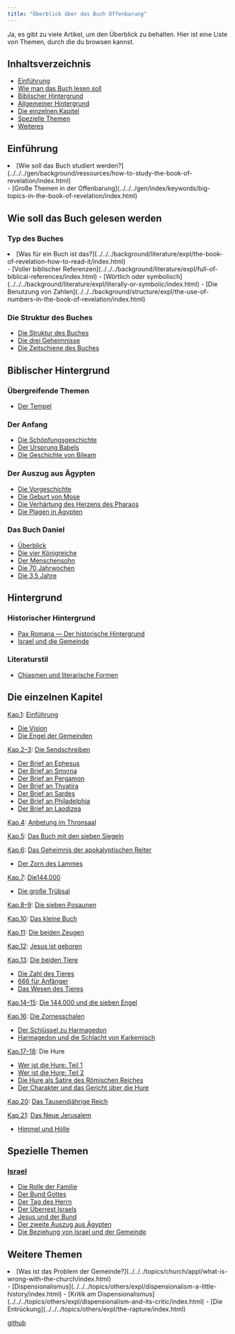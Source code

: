 ```yaml
---
title: "Überblick über das Buch Offenbarung"
---
```



Ja, es gibt zu viele Artikel, um den Überblick zu behalten. Hier ist eine Liste von Themen, durch die du browsen kannst.


## Inhaltsverzeichnis

<a name="0788"></a>
- [Einführung](../../../gen/index/expl/overview-on-the-book-of-revelation/index.html#9800)
- [Wie man das Buch lesen soll](../../../gen/index/expl/overview-on-the-book-of-revelation/index.html#9621)
- [Biblischer Hintergrund](../../../gen/index/expl/overview-on-the-book-of-revelation/index.html#e239)
- [Allgemeiner Hintergrund](../../../gen/index/expl/overview-on-the-book-of-revelation/index.html#ef11)
- [Die einzelnen Kapitel](../../../gen/index/expl/overview-on-the-book-of-revelation/index.html#7137)
- [Spezielle Themen](../../../gen/index/expl/overview-on-the-book-of-revelation/index.html#4a3e)
- [Weiteres](../../../gen/index/expl/overview-on-the-book-of-revelation/index.html#b92c)



## Einführung

<a name="9800"></a>
<li id="cc7b">[Wie soll das Buch studiert werden?](../../../gen/background/ressources/how-to-study-the-book-of-revelation/index.html)</li>- [Große Themen in der Offenbarung](../../../gen/index/keywords/big-topics-in-the-book-of-revelation/index.html)



## Wie soll das Buch gelesen werden

<a name="9621"></a>

### Typ des Buches

<a name="0435"></a>
<li id="53e9">[Was für ein Buch ist das?](../../../background/literature/expl/the-book-of-revelation-how-to-read-it/index.html)</li>- [Voller biblischer Referenzen](../../../background/literature/expl/full-of-biblical-references/index.html)
- [Wörtlich oder symbolisch](../../../background/literature/expl/literally-or-symbolic/index.html)
- [Die Benutzung von Zahlen](../../../background/structure/expl/the-use-of-numbers-in-the-book-of-revelation/index.html)



### Die Struktur des Buches

<a name="b60d"></a>
- [Die Struktur des Buches](../../../background/structure/expl/the-structure-of-the-book-of-revelation/index.html)
- [Die drei Geheimnisse](../../../background/structure/expl/the-three-mysteries/index.html)
- [Die Zeitschiene des Buches](../../../background/structure/expl/the-timeline-in-the-book-of-revelation/index.html)



## Biblischer Hintergrund

<a name="e239"></a>

### Übergreifende Themen

<a name="77f2"></a>
- [Der Tempel](../../../bible/keyword/expl/the-temple-and-the-presence-of-god/index.html)



### Der Anfang

<a name="b878"></a>
- [Die Schöpfungsgeschichte](../../../bible/creation/expl/the-creation/index.html)
- [Der Ursprung Babels](../../../bible/keyword/expl/the-origin-of-babel/index.html)
- [Die Geschichte von Bileam](../../../bible/keyword/expl/the-story-of-balaam/index.html)



### Der Auszug aus Ägypten

<a name="f7e0"></a>
- [Die Vorgeschichte](../../../bible/exodus/expl/the-story-before-the-exodus/index.html)
- [Die Geburt von Mose](../../../bible/exodus/expl/the-birth-of-moses/index.html)
- [Die Verhärtung des Herzens des Pharaos](../../../bible/exodus/expl/the-hardening-of-pharaohs-heart/index.html)
- [Die Plagen in Ägypten](../../../bible/exodus/expl/the-plagues-in-egypt/index.html)



### Das Buch Daniel

<a name="7c9e"></a>
- [Überblick](../../../bible/daniel/expl/the-book-of-daniel/index.html)
- [Die vier Königreiche](../../../bible/daniel/expl/the-four-kingdoms-in-daniel/index.html)
- [Der Menschensohn](../../../bible/daniel/expl/the-son-of-man-and-the-remnant/index.html)
- [Die 70 Jahrwochen](../../../bible/daniel/expl/the-70-year-weeks/index.html)
- [Die 3,5 Jahre](../../../bible/daniel/expl/the-secret-of-the-3-5-years/index.html)



## Hintergrund

<a name="ef11"></a>

### Historischer Hintergrund

<a name="59b5"></a>
- [Pax Romana — Der historische Hintergrund](../../../background/history/expl/pax-romana-key-to-understand-the-book-of-revelation/index.html)
- [Israel und die Gemeinde](../../../background/israel/expl/israel-and-the-church/index.html)



### Literaturstil

<a name="8dc2"></a>
- [Chiasmen und literarische Formen](../../../background/literature/expl/literary-tools-in-the-book-of-revelation/index.html)



## Die einzelnen Kapitel

<a name="7137"></a>
[Kap.1](https://www.bibleserver.com/SLT/Offenbarung1): [Einführung](../../../content/letters/expl/setting-the-foundation/index.html)

- [Die Vision](../../../content/letters/expl/the-vision/index.html)
- [Die Engel der Gemeinden](../../../content/letters/expl/the-angel-of-the-churches/index.html)


[Kap.2–3](https://www.bibleserver.com/SLT/Offenbarung2): [Die Sendschreiben](../../../content/letters/expl/the-letters-to-the-seven-churches/index.html)

- [Der Brief an Ephesus](../../../content/letters/expl/the-letter-to-the-church-in-ephesus/index.html)
- [Der Brief an Smyrna](../../../content/letters/expl/the-letter-to-the-church-in-smyrna/index.html)
- [Der Brief an Pergamon](../../../content/letters/expl/the-letter-to-the-church-in-pergamon/index.html)
- [Der Brief an Thyatira](../../../content/letters/expl/the-letter-to-the-church-in-thyatira/index.html)
- [Der Brief an Sardes](../../../content/letters/expl/the-letter-to-the-church-in-sardis/index.html)
- [Der Brief an Philadelphia](../../../content/letters/expl/the-letter-to-the-church-in-philadelphia/index.html)
- [Der Brief an Laodizea](../../../content/letters/expl/the-letter-to-the-church-in-laodicea/index.html)


[Kap.4](https://www.bibleserver.com/SLT/Offenbarung4): [Anbetung im Thronsaal](../../../content/worship/expl/worship-in-the-throne-room/index.html)

[Kap.5](https://www.bibleserver.com/SLT/Offenbarung5): [Das Buch mit den sieben Siegeln](../../../content/seals/expl/the-book-with-the-seven-seals/index.html)

[Kap.6](https://www.bibleserver.com/SLT/Offenbarung6): [Das Geheimnis der apokalyptischen Reiter](../../../content/seals/expl/the-mystery-of-the-four-horse-men/index.html)

- [Der Zorn des Lammes](../../../content/seals/expl/the-wrath-of-the-lamb/index.html)


[Kap.7](https://www.bibleserver.com/SLT/Offenbarung7): [Die144.000](../../../content/army/expl/the-144000/index.html)

- [Die große Trübsal](../../../content/army/expl/the-end-time-and-the-great-tribulation/index.html)


[Kap.8–9](https://www.bibleserver.com/SLT/Offenbarung8): [Die sieben Posaunen](../../../content/trumpets/expl/the-trumpets-in-revelation/index.html)

[Kap.10](https://www.bibleserver.com/SLT/Offenbarung10): [Das kleine Buch](../../../content/scroll/expl/the-little-scroll/index.html)

[Kap.11](https://www.bibleserver.com/SLT/Offenbarung11): [Die beiden Zeugen](../../../content/witnesses/expl/the-two-witnesses/index.html)

[Kap.12](https://www.bibleserver.com/SLT/Offenbarung12): [Jesus ist geboren](../../../content/jesus/expl/a-different-christmas-story/index.html)

[Kap.13](https://www.bibleserver.com/SLT/Offenbarung13): [Die beiden Tiere](../../../content/beasts/expl/the-nature-of-the-beast-in-the-book-of-revelation/index.html)

- [Die Zahl des Tieres](../../../content/beasts/expl/666-the-number-of-the-beast/index.html)
- [666 für Anfänger](../../../content/beasts/expl/the-beasts-and-the-666-in-historical-context/index.html)
- [Das Wesen des Tieres](../../../content/beasts/expl/the-nature-of-the-beast/index.html)


[Kap.14–15](https://www.bibleserver.com/SLT/Offenbarung14): [Die 144.000 und die sieben Engel](../../../content/harvest/expl/gods-army-and-the-seven-angels/index.html)

[Kap.16](https://www.bibleserver.com/SLT/Offenbarung16): [Die Zornesschalen](../../../content/bowls/expl/the-bowls-of-wrath/index.html)

- [Der Schlüssel zu Harmagedon](../../../content/bowls/expl/the-key-to-armageddon/index.html)
- [Harmagedon und die Schlacht von Karkemisch](../../../content/bowls/expl/armageddon-and-the-battle-of-karkemish/index.html)


[Kap.17–18](https://www.bibleserver.com/SLT/Offenbarung17): Die Hure

- [Wer ist die Hure: Teil 1](../../../content/harlot/expl/who-is-the-whore-babel-part-1/index.html)
- [Wer ist die Hure: Teil 2](../../../content/harlot/expl/who-is-the-whore-babel-part-2/index.html)
- [Die Hure als Satire des Römischen Reiches](../../../content/harlot/expl/the-whore-in-revelation-a-mocking-of-the-roman-empire/index.html)
- [Der Charakter und das Gericht über die Hure](../../../content/harlot/expl/the-character-and-destiny-of-the-harlot/index.html)


[Kap.20](https://www.bibleserver.com/SLT/Offenbarung20): [Das Tausendjährige Reich](../../../content/1000y/expl/the-thousand-year-kingdom/index.html)

[Kap.21](https://www.bibleserver.com/SLT/Offenbarung21): [Das Neue Jerusalem](../../../content/paradise/expl/the-new-jerusalem/index.html)

- [Himmel und Hölle](../../../content/paradise/expl/heaven-and-hell/index.html)



## Spezielle Themen

<a name="4a3e"></a>

### [Israel](../../../background/israel/expl/who-is-israel/index.html)

<a name="066a"></a>
- [Die Rolle der Familie](../../../background/israel/expl/the-role-of-family-in-the-bible/index.html)
- [Der Bund Gottes](../../../background/israel/expl/gods-covenant/index.html)
- [Der Tag des Herrn](../../../background/israel/expl/the-day-of-the-lord/index.html)
- [Der Überrest Israels](../../../background/israel/expl/the-remnant-of-israel/index.html)
- [Jesus und der Bund](../../../background/israel/expl/jesus-and-the-covenant/index.html)
- [Der zweite Auszug aus Ägypten](../../../background/israel/expl/the-second-exodus/index.html)
- [Die Beziehung von Israel und der Gemeinde](../../../background/israel/expl/the-church-is-part-of-israel/index.html)



## Weitere Themen

<a name="b92c"></a>
<li id="8a3e">[Was ist das Problem der Gemeinde?](../../../topics/church/appl/what-is-wrong-with-the-church/index.html)</li>- [Dispensionalismus](../../../topics/others/expl/dispensionalism-a-little-history/index.html)
- [Kritik am Dispensionalismus](../../../topics/others/expl/dispensionalism-and-its-critic/index.html)
- [Die Entrückung](../../../topics/others/expl/the-rapture/index.html)




[github](https://github.com/revelation-today/revelation-today/blob/main/exampleSite/content/docs/gen/index/expl/overview-on-the-book-of-revelation.de.md)
